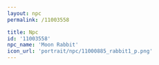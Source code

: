 ```yaml
---
layout: npc
permalink: /11003558

title: Npc
id: '11003558'
npc_name: 'Moon Rabbit'
icon_url: 'portrait/npc/11000885_rabbit1_p.png'
---
```

